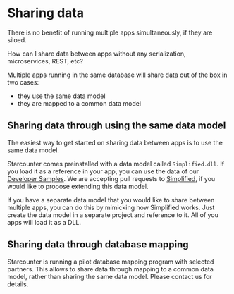# Sharing data

There is no benefit of running multiple apps simultaneously, if they are siloed.

How can I share data between apps without any serialization, microservices, REST, etc?

Multiple apps running in the same database will share data out of the box in two cases:

- they use the same data model
- they are mapped to a common data model

## Sharing data through using the same data model

The easiest way to get started on sharing data between apps is to use the same data model.

Starcounter comes preinstalled with a data model called `Simplified.dll`. If you load it as a reference in your app, you can use the data of our [Developer Samples](https://github.com/Starcounterapps). We are accepting pull requests to [Simplified](https://github.com/Starcounterapps/Simplified), if you would like to propose extending this data model.

If you have a separate data model that you would like to share between multiple apps, you can do this by mimicking how Simplified works. Just create the data model in a separate project and reference to it. All of you apps will load it as a DLL.

## Sharing data through database mapping

Starcounter is running a pilot database mapping program with selected partners. This allows to share data through mapping to a common data model, rather than sharing the same data model. Please contact us for details.
